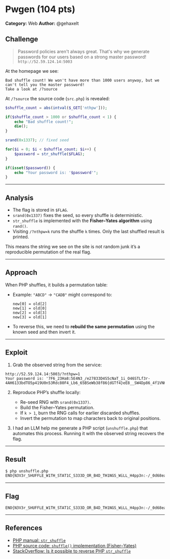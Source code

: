 # Pwgen (104 pts)

**Category:** Web
**Author:** @gehaxelt


## Challenge

> Password policies aren't always great. That's why we generate passwords for our users based on a strong master password!
> `http://52.59.124.14:5003`

At the homepage we see:

```
Bad shuffle count! We won't have more than 1000 users anyway, but we can't tell you the master password!
Take a look at /?source
```

At `/?source` the source code (`src.php`) is revealed:

```php
$shuffle_count = abs(intval($_GET['nthpw']));

if($shuffle_count > 1000 or $shuffle_count < 1) {
    echo "Bad shuffle count!";
    die();
}

srand(0x1337); // fixed seed

for($i = 0; $i < $shuffle_count; $i++) {
    $password = str_shuffle($FLAG);
}

if(isset($password)) {
    echo "Your password is: '$password'";
}
```

---

## Analysis

* The flag is stored in `$FLAG`.
* `srand(0x1337)` fixes the seed, so every shuffle is deterministic.
* `str_shuffle` is implemented with the **Fisher–Yates algorithm** using `rand()`.
* Visiting `/?nthpw=k` runs the shuffle `k` times. Only the last shuffled result is printed.

This means the string we see on the site is not random junk it’s a reproducible permutation of the real flag.

---

## Approach

When PHP shuffles, it builds a permutation table:

* Example: `"ABCD"` → `"CADB"` might correspond to:

  ```
  new[0] = old[2]
  new[1] = old[0]
  new[2] = old[3]
  new[3] = old[1]
  ```
* To reverse this, we need to **rebuild the same permutation** using the known seed and then invert it.

---

## Exploit

1. Grab the observed string from the service:

```
http://52.59.124.14:5003/?nthpw=1
Your password is: '7F6_23Ha8:5E4N3_/e27833D4S5cNaT_1i_O46STLf3r-4AH6133bdTO5p419U0n53Rdc80F4_Lb6_65BSeWb38f86{dGTf4}eE8__SW4Dp86_4f1VNH8H_C10e7L62154'
```

2. Reproduce PHP’s shuffle locally:

   * Re-seed RNG with `srand(0x1337)`.
   * Build the Fisher–Yates permutation.
   * If `k > 1`, burn the RNG calls for earlier discarded shuffles.
   * Invert the permutation to map characters back to original positions.

3. I had an LLM help me generate a PHP script (`unshuffle.php`) that automates this process. Running it with the observed string recovers the flag.

---

## Result

```bash
$ php unshuffle.php
ENO{N3V3r_SHUFFLE_W1TH_STAT1C_S333D_OR_B4D_TH1NGS_WiLL_H4pp3n:-/_0d68ea85d88ba14eb6238776845542cf6fe560936f128404e8c14bd5544636f7}
```

---

## Flag

```
ENO{N3V3r_SHUFFLE_W1TH_STAT1C_S333D_OR_B4D_TH1NGS_WiLL_H4pp3n:-/_0d68ea85d88ba14eb6238776845542cf6fe560936f128404e8c14bd5544636f7}
```

---

## References

* [PHP manual: `str_shuffle`](https://www.php.net/manual/en/function.str-shuffle.php)
* [PHP source code: `shuffle()` implementation (Fisher–Yates)](https://github.com/php/php-src/blob/master/ext/standard/array.c)
* [StackOverflow: Is it possible to reverse PHP `str_shuffle`](https://stackoverflow.com/questions/52750337/is-it-possible-to-reverse-php-str-shuffe)

